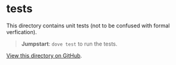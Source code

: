 # tests
This directory contains unit tests (not to be confused with formal verfication).

> **Jumpstart**: `dove test` to run the tests.

[View this directory on GitHub](https://github.com/taoheorg/taohe/tree/master/tests).